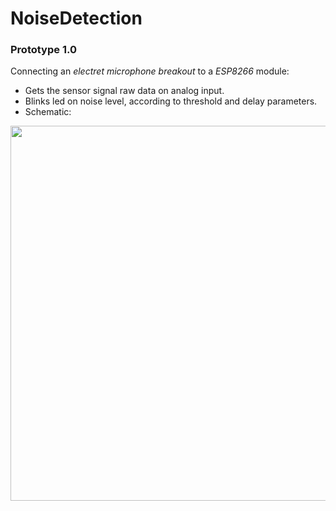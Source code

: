 # NoiseDetection

### Prototype 1.0
Connecting an _electret microphone breakout_ to a _ESP8266_ module:
* Gets the sensor signal raw data on analog input.
* Blinks led on noise level, according to threshold and delay parameters.
* Schematic:
<img src="https://github.com/USIMakers/NoiseDetection/blob/master/prototypes/1.0/sketch_1_0.png" width="600" style="text-align: center">
